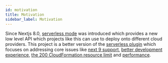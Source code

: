 ```yaml
---
id: motivation
title: Motivation
sidebar_label: Motivation
---
```


Since Nextjs 8.0, [serverless mode](https://nextjs.org/blog/next-8#serverless-nextjs) was introduced which provides a new low level API which projects like this can use to deploy onto different cloud providers. This project is a better version of the [serverless plugin](https://github.com/nike1v/serverless-next13/tree/master/packages/deprecated/serverless-plugin) which focuses on addressing core issues like [next 9 support](https://github.com/nike1v/serverless-next13/tree/master/packages/deprecated/serverless-plugin/issues/101), [better development experience](https://github.com/nike1v/serverless-next13/tree/master/packages/deprecated/serverless-plugin/issues/59), [the 200 CloudFormation resource limit](https://github.com/nike1v/serverless-next13/tree/master/packages/deprecated/serverless-plugin/issues/17) and [performance](https://github.com/nike1v/serverless-next13/tree/master/packages/deprecated/serverless-plugin/issues/13).
